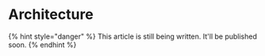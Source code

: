 # Architecture

{% hint style="danger" %}
This article is still being written. It'll be published soon.
{% endhint %}
